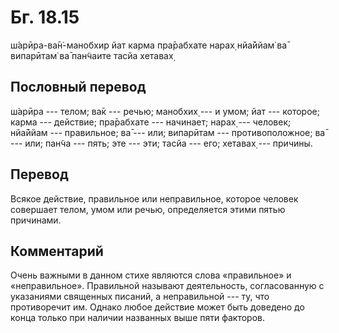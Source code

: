 # Бг. 18.15
ш́арӣра-ва̄н̇-манобхир йат
карма пра̄рабхате нарах̣
нйа̄ййам̇ ва̄ випарӣтам̇ ва̄
пан̃чаите тасйа хетавах̣
## Пословный перевод

ш́арӣра --- телом; ва̄к --- речью; манобхих̣ --- и умом; йат --- которое;
карма --- действие; пра̄рабхате --- начинает; нарах̣ --- человек; нйа̄ййам
--- правильное; ва̄ --- или; випарӣтам --- противоположное; ва̄ --- или;
пан̃ча --- пять; эте --- эти; тасйа --- его; хетавах̣ --- причины.

## Перевод

Всякое действие, правильное или неправильное, которое человек совершает
телом, умом или речью, определяется этими пятью причинами.

## Комментарий

Очень важными в данном стихе являются слова «правильное» и
«неправильное». Правильной называют деятельность, согласованную с
указаниями священных писаний, а неправильной --- ту, что противоречит
им. Однако любое действие может быть доведено до конца только при
наличии названных выше пяти факторов.
